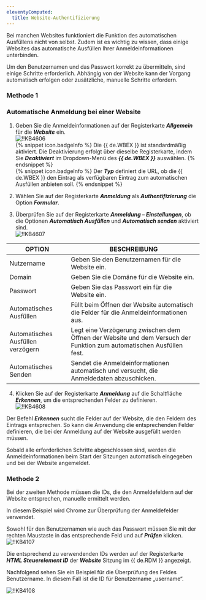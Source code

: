 ```yaml
---
eleventyComputed:
  title: Website-Authentifizierung
---
```

Bei manchen Websites funktioniert die Funktion des automatischen Ausfüllens nicht von selbst. Zudem ist es wichtig zu wissen, dass einige Websites das automatische Ausfüllen Ihrer Anmeldeinformationen unterbinden.  

Um den Benutzernamen und das Passwort korrekt zu übermitteln, sind einige Schritte erforderlich. Abhängig von der Website kann der Vorgang automatisch erfolgen oder zusätzliche, manuelle Schritte erfordern.

### Methode 1
### Automatische Anmeldung bei einer Website

1. Geben Sie die Anmeldeinformationen auf der Registerkarte ***Allgemein*** für die ***Website*** ein.  
![!!KB4606](https://webdevolutions.azureedge.net/docs/de/kb/KB4606.png)  
   {% snippet icon.badgeInfo %}
   Die {{ de.WBEX }} ist standardmäßig aktiviert. Die Deaktivierung erfolgt über dieselbe Registerkarte, indem Sie ***Deaktiviert*** im Dropdown-Menü des ***{{ de.WBEX }}*** auswählen.
   {% endsnippet %}  
   {% snippet icon.badgeInfo %}
   Der ***Typ*** definiert die URL, ob die {{ de.WBEX }} den Eintrag als verfügbaren Eintrag zum automatischen Ausfüllen anbieten soll.
   {% endsnippet %}  

2. Wählen Sie auf der Registerkarte ***Anmeldung*** als ***Authentifizierung*** die Option ***Formular***.  
1. Überprüfen Sie auf der Registerkarte ***Anmeldung – Einstellungen***, ob die Optionen ***Automatisch Ausfüllen*** und ***Automatisch senden*** aktiviert sind.  
![!!KB4607](https://webdevolutions.azureedge.net/docs/de/kb/KB4607.png)  

| OPTION                     | BESCHREIBUNG                                                    |
| -------------------------- | --------------------------------------------------------------- |
| Nutzername                 | Geben Sie den Benutzernamen für die Website ein.               |
| Domain                     | Geben Sie die Domäne für die Website ein.                       |
| Passwort                   | Geben Sie das Passwort ein für die Website ein.                |
| Automatisches Ausfüllen    | Füllt beim Öffnen der Website automatisch die Felder für die Anmeldeinformationen aus.         |
| Automatisches Ausfüllen verzögern | Legt eine Verzögerung zwischen dem Öffnen der Website und dem Versuch der Funktion zum automatischen Ausfüllen fest. |
| Automatisches Senden       | Sendet die Anmeldeinformationen automatisch und versucht, die Anmeldedaten abzuschicken.          |

4. Klicken Sie auf der Registerkarte ***Anmeldung*** auf die Schaltfläche ***Erkennen***, um die entsprechenden Felder zu definieren.  
![!!KB4608](https://webdevolutions.azureedge.net/docs/de/kb/KB4608.png)  

Der Befehl ***Erkennen*** sucht die Felder auf der Website, die den Feldern des Eintrags entsprechen. So kann die Anwendung die entsprechenden Felder definieren, die bei der Anmeldung auf der Website ausgefüllt werden müssen.  

Sobald alle erforderlichen Schritte abgeschlossen sind, werden die Anmeldeinformationen beim Start der Sitzungen automatisch eingegeben und bei der Website angemeldet.

### Methode 2
Bei der zweiten Methode müssen die IDs, die den Anmeldefeldern auf der Website entsprechen, manuelle ermittelt werden.  

In diesem Beispiel wird Chrome zur Überprüfung der Anmeldefelder verwendet.  

Sowohl für den Benutzernamen wie auch das Passwort müssen Sie mit der rechten Maustaste in das entsprechende Feld und auf ***Prüfen*** klicken.  
![!!KB4107](https://webdevolutions.azureedge.net/docs/de/kb/KB4107.png)  

Die entsprechend zu verwendenden IDs werden auf der Registerkarte ***HTML Steuerelement ID*** der ***Website*** Sitzung im {{ de.RDM }} angezeigt.  

Nachfolgend sehen Sie ein Beispiel für die Überprüfung des Feldes Benutzername. In diesem Fall ist die ID für Benutzername „username“.

![!!KB4108](https://webdevolutions.azureedge.net/docs/de/kb/KB4108.png)
